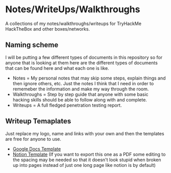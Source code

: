 # Notes/WriteUps/Walkthroughs
A collections of my notes/walkthroughs/writeups for TryHackMe HackTheBox and other boxes/networks. 

## Naming scheme 
I will be putting a few different types of documents in this repository so for anyone that is looking at them here are the different types of documents that can be found here and what each one is like.

* Notes = My personal notes that may skip some steps, explain things and then ignore others, etc. Just the notes I think that I need in order to rememeber the information and make my way through the room.
* Walkthroughs = Step by step guide that anyone with some basic hacking skills should be able to follow along with and complete.
* Writeups = A full fledged penetration testing report.

## Writeup Temaplates
Just replace my logo, name and links with your own and then the templates are free for anyone to use.
* [Google Docs Template](https://docs.google.com/document/d/1ViKmi_d4BGNPTo5u_GlZ-yFBXPOwCIJChbg5JNrwE9Y/edit#)
* [Notion Template](https://hironewf.notion.site/Penetration-Testing-Report-Template-d720d84dc6034cd992caf933cb692b4f) (If you want to export this one as a PDF some editing to the spacing may be needed so that it doesn't look stupid when broken up into pages instead of just one long page like notion is by default)
